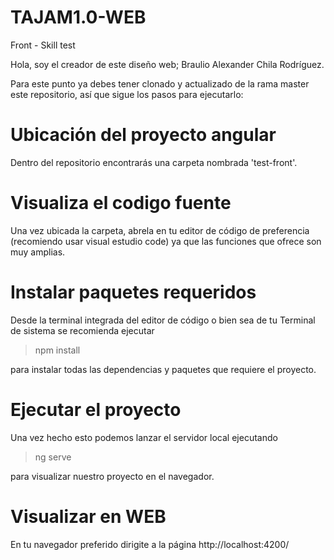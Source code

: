# TAJAM1.0-WEB
Front - Skill test

Hola, soy el creador de este diseño web; Braulio Alexander Chila Rodríguez.

Para este punto ya debes tener clonado y actualizado de la rama master este repositorio, así que sigue los pasos para ejecutarlo:

# Ubicación del proyecto angular
Dentro del repositorio encontrarás una carpeta nombrada 'test-front'.

# Visualiza el codigo fuente
Una vez ubicada la carpeta, abrela en tu editor de código de preferencia (recomiendo usar visual estudio code) ya que las funciones que ofrece son muy amplias.

# Instalar paquetes requeridos
Desde la terminal integrada del editor de código o bien sea de tu Terminal de sistema se recomienda ejecutar 
> npm install

para instalar todas las dependencias y paquetes que requiere el proyecto.

# Ejecutar el proyecto
Una vez hecho esto podemos lanzar el servidor local ejecutando 
> ng serve

para visualizar nuestro proyecto en el navegador. 

# Visualizar en WEB
En tu navegador preferido dirigite a la página http://localhost:4200/

